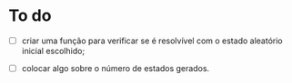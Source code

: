 # To do

- [ ] criar uma função para verificar se é resolvível com o estado aleatório inicial escolhido;

- [ ] colocar algo sobre o número de estados gerados.